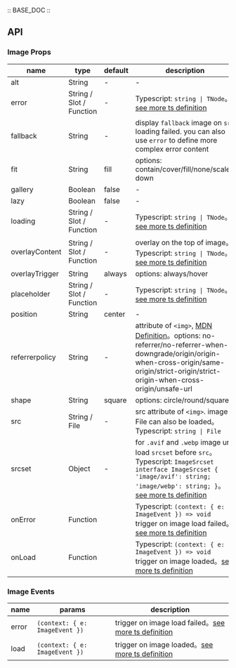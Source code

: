 :: BASE_DOC ::

## API

### Image Props

name | type | default | description | required
-- | -- | -- | -- | --
alt | String | - | \- | N
error | String / Slot / Function | - | Typescript: `string \| TNode`。[see more ts definition](https://github.com/Tencent/tdesign-vue/blob/develop/src/common.ts) | N
fallback | String | - | display `fallback` image on `src` loading failed. you can also use `error` to define more complex error content | N
fit | String | fill | options: contain/cover/fill/none/scale-down | N
gallery | Boolean | false | \- | N
lazy | Boolean | false | \- | N
loading | String / Slot / Function | - | Typescript: `string \| TNode`。[see more ts definition](https://github.com/Tencent/tdesign-vue/blob/develop/src/common.ts) | N
overlayContent | String / Slot / Function | - | overlay on the top of image。Typescript: `string \| TNode`。[see more ts definition](https://github.com/Tencent/tdesign-vue/blob/develop/src/common.ts) | N
overlayTrigger | String | always | options: always/hover | N
placeholder | String / Slot / Function | - | Typescript: `string \| TNode`。[see more ts definition](https://github.com/Tencent/tdesign-vue/blob/develop/src/common.ts) | N
position | String | center | \- | N
referrerpolicy | String | - | attribute of `<img>`, [MDN Definition](https://developer.mozilla.org/en-US/docs/Web/HTTP/Headers/Referrer-Policy)。options: no-referrer/no-referrer-when-downgrade/origin/origin-when-cross-origin/same-origin/strict-origin/strict-origin-when-cross-origin/unsafe-url | N
shape | String | square | options: circle/round/square | N
src | String / File | - | src attribute of `<img>`. image File can also be loaded。Typescript: `string \| File` | N
srcset | Object | - | for `.avif` and `.webp` image url, load `srcset` before `src`。Typescript: `ImageSrcset` `interface ImageSrcset { 'image/avif': string; 'image/webp': string; }`。[see more ts definition](https://github.com/Tencent/tdesign-vue/tree/develop/src/image/type.ts) | N
onError | Function |  | Typescript: `(context: { e: ImageEvent }) => void`<br/>trigger on image load failed。[see more ts definition](https://github.com/Tencent/tdesign-vue/blob/develop/src/common.ts) | N
onLoad | Function |  | Typescript: `(context: { e: ImageEvent }) => void`<br/>trigger on image loaded。[see more ts definition](https://github.com/Tencent/tdesign-vue/blob/develop/src/common.ts) | N

### Image Events

name | params | description
-- | -- | --
error | `(context: { e: ImageEvent })` | trigger on image load failed。[see more ts definition](https://github.com/Tencent/tdesign-vue/blob/develop/src/common.ts)
load | `(context: { e: ImageEvent })` | trigger on image loaded。[see more ts definition](https://github.com/Tencent/tdesign-vue/blob/develop/src/common.ts)
